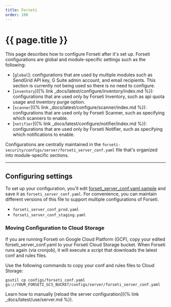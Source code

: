 ```yaml
---
title: Forseti
order: 100
---
```


# {{ page.title }}

This page describes how to configure Forseti after it's set up. Forseti configurations
are global and module-specific settings such as the following:

-   [`global`]: configurations that are used by multiple modules such as SendGrid API key,
    G Suite admin account, and email recipients. This section is currently not being used so there is no need to configure.
-   [`inventory`]({% link _docs/latest/configure/inventory/index.md %}): configurations that are used only by Forseti Inventory, such as
    api quota usage and inventory purge option.
-   [`scanner`]({% link _docs/latest/configure/scanner/index.md %}): configurations that are used only by Forseti Scanner, such as
    specifying which scanners to enable.
-   [`notifier`]({% link _docs/latest/configure/notifier/index.md %}): configurations that are used only by Forseti Notifier, such as
    specifying which notifications to enable.

Configurations are centrally maintained in the
`forseti-security/configs/server/forseti_server_conf.yaml` file that's organized into
module-specific sections.

---

## Configuring settings

To set up your configuration, you'll edit
[forseti_server_conf.yaml.sample](https://github.com/GoogleCloudPlatform/forseti-security/blob/2.0-dev/configs/server/forseti_conf_server.yaml.sample)
and save it as `forseti_server_conf.yaml`. For convenience, you can maintain different
versions of this file to support multiple configurations of Forseti.

-   `forseti_server_conf_prod.yaml`
-   `forseti_server_conf_staging.yaml`


### Moving Configuration to Cloud Storage

If you are running Forseti on Google Cloud Platform (GCP), copy your edited forseti_server_conf.yaml to
your Forseti Cloud Storage bucket. When Forseti runs again (via cronjob), it will execute a
script that downloads the latest conf and rules files.

Use the following commands to copy your conf and rules files to Cloud Storage:

```
gsutil cp configs/forseti_conf.yaml gs://YOUR_FORSETI_GCS_BUCKET/configs/server/forseti_server_conf.yaml
```

Learn how to manually [reload the server configuration]({% link _docs/latest/use/server.md %}).
